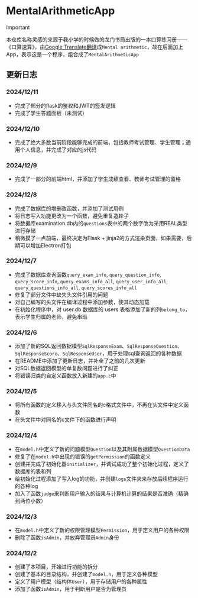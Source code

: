 # MentalArithmeticApp

> [!important]
>
> 本仓库名称灵感的来源于我小学的时候做的龙门书局出版的一本口算练习册——《口算速算》，由[Google Translate翻译](https://translate.google.com/?sl=auto&tl=en&text=%E5%8F%A3%E7%AE%97%E9%80%9F%E7%AE%97&op=translate)成`Mental arithmetic`，故在后面加上App，表示这是一个程序，组合成了`MentalArithmeticApp`

## 更新日志

### 2024/12/11

- 完成了部分的flask的鉴权和JWT的签发逻辑
- 完成了学生答题面板（未测试）

### 2024/12/10

- 完成了绝大多数当前阶段能够完成的前端，包括教师考试管理、学生管理；通用个人信息，并完成了对应的js代码

### 2024/12/9

- 完成了一部分的前端html，并添加了学生成绩查看、教师考试管理的窗格

### 2024/12/8

- 完成了数据库的增删改函数，并添加了测试用例
- 将日志写入功能更改为一个函数，避免重复造轮子
- 将数据库examination.db内的`questions`表中的两个数字改为采用REAL类型进行存储
- 稍微摸了一点前端，最终决定为Flask + jinja2的方式渲染页面，如果需要，后期可以增加Electron打包

### 2024/12/7

- 完成了数据库查询函数`query_exam_info`, `query_question_info`, `query_score_info`, `query_exams_info_all`, `query_user_info_all`, `query_questions_info_all`, `query_scores_info_all`
- 修复了部分文件中缺失头文件引用的问题
- 对自己编写的头文件在编译过程中添加参数，使其动态加载
- 在初始化程序中，对 user.db 数据库的 users 表格添加了新的列`belong_to`，表示学生归属的老师，避免串班

### 2024/12/6

- 添加了新的SQL返回数据模型`SqlResponseExam`、`SqlResponseQuestion`、`SqlResponseScore`、`SqlResponseUser`，用于处理sql查询返回的各种数据
- 在README中添加了更新日志，并补全了之前的几次更新
- 对SQL数据返回模型的单复数问题进行了纠正
- 将错误归类的自定义函数放入新建的`app.c`中

### 2024/12/5

- 将所有函数的定义移入与头文件同名的c格式文件中，不再在头文件中定义函数
- 在头文件中对同名的c文件下的函数进行声明

### 2024/12/4

- 在`model.h`中定义了新的问题模型`Question`以及其附属数据模型`QuestionData`
- 修复了在`model.h`中出现的错误的`getPermission`的函数定义
- 创建并完成了初始化器`initializer`，并调试成功了整个初始化过程，定义了数据库的表和列
- 给初始化过程添加了写入log的功能，并创建`logs`文件夹来存放后续程序运行的各种log
- 加入了函数`judge`来判断用户输入的结果与计算机计算的结果是否准确（精确到两位小数）

### 2024/12/3

- 在`model.h`中定义了新的权限管理模型`Permission`，用于定义用户的各种权限
- 删除了函数`isAdmin`，并放弃管理员`Admin`身份

### 2024/12/2

- 创建了本项目，开始进行功能的拆分
- 创建了基本的目录结构，并创建了`model.h`，用于定义各种模型
- 定义了用户模型（结构体`User`），用于存储用户的各种属性
- 添加了函数`isAdmin`，用于判断用户是否为管理员